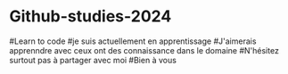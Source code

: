# Github-studies-2024
#Learn to code
#je suis actuellement en apprentissage
#J'aimerais apprenndre avec ceux ont des connaissance dans le domaine
#N'hésitez surtout pas à partager avec moi
#Bien à vous
